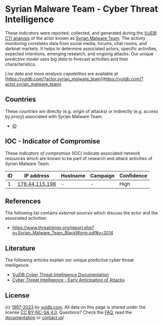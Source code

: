# Syrian Malware Team - Cyber Threat Intelligence

These _indicators_ were reported, collected, and generated during the [VulDB CTI analysis](https://vuldb.com/?kb.cti) of the actor known as [Syrian Malware Team](https://vuldb.com/?actor.syrian_malware_team). The _activity monitoring_ correlates data from social media, forums, chat rooms, and darknet markets. It helps to determine associated actors, specific activities, expected intentions, emerging research, and ongoing attacks. Our unique _predictive model_ uses _big data_ to forecast activities and their characteristics.

_Live data_ and more _analysis capabilities_ are available at [https://vuldb.com/?actor.syrian_malware_team](https://vuldb.com/?actor.syrian_malware_team)

## Countries

These _countries_ are directly (e.g. origin of attacks) or indirectly (e.g. access by proxy) associated with Syrian Malware Team:

* [ID](https://vuldb.com/?country.id)

## IOC - Indicator of Compromise

These _indicators of compromise_ (IOC) indicate associated network resources which are known to be part of research and attack activities of Syrian Malware Team.

ID | IP address | Hostname | Campaign | Confidence
-- | ---------- | -------- | -------- | ----------
1 | [178.44.115.196](https://vuldb.com/?ip.178.44.115.196) | - | - | High

## References

The following list contains _external sources_ which discuss the actor and the associated activities:

* https://www.threatminer.org/report.php?q=Syrian_Malware_Team_BlackWorm.pdf&y=2014

## Literature

The following _articles_ explain our unique predictive cyber threat intelligence:

* [VulDB Cyber Threat Intelligence Documentation](https://vuldb.com/?kb.cti)
* [Cyber Threat Intelligence - Early Anticipation of Attacks](https://www.scip.ch/en/?labs.20201022)

## License

(c) [1997-2023](https://vuldb.com/?kb.changelog) by [vuldb.com](https://vuldb.com/?kb.about). All data on this page is shared under the license [CC BY-NC-SA 4.0](https://creativecommons.org/licenses/by-nc-sa/4.0/). Questions? Check the [FAQ](https://vuldb.com/?kb.faq), read the [documentation](https://vuldb.com/?kb) or [contact us](https://vuldb.com/?contact)!
